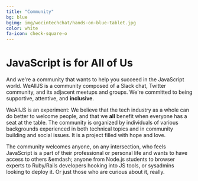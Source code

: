 ```yaml
---
title: "Community"
bg: blue
bgimg: img/wocintechchat/hands-on-blue-tablet.jpg
color: white
fa-icon: check-square-o
---
```


# JavaScript is for All of Us

And we're a community that wants to help you succeed in the JavaScript world. WeAllJS is a community composed of a Slack chat, Twitter community, and its adjacent meetups and groups. We're committed to being supportive, attentive, and **inclusive**.

WeAllJS is an experiment: We believe that the tech industry as a whole can do better to welcome people, and that we **all** benefit when everyone has a seat at the table. The community is organized by individuals of various backgrounds experienced in both technical topics and in community building and social issues. It is a project filled with hope and love.

The community welcomes anyone, on any intersection, who feels JavaScript is a part of their professional or personal life and wants to have access to others &emdash; anyone from Node.js students to browser experts to Ruby/Rails developers hooking into JS tools, or sysadmins looking to deploy it. Or just those who are curious about it, really.
